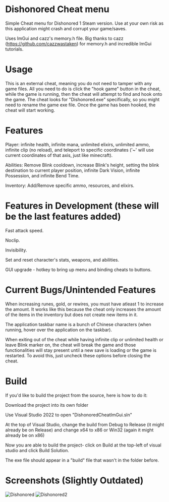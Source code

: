 # Dishonored Cheat menu
Simple Cheat menu for Dishonored 1 Steam version. Use at your own risk as this application might crash and corrupt your game/saves.

Uses ImGui and cazz's memory.h file. Big thanks to cazz (https://github.com/cazzwastaken) for memory.h and incredible ImGui tutorials. 

# Usage
This is an external cheat, meaning you do not need to tamper with any game files. All you need to do is click the "hook game" button in the cheat, while the game is running, then the cheat will attempt to find and hook onto the game. The cheat looks for "Dishonored.exe" specifically, so you might need to rename the game exe file. Once the game has been hooked, the cheat will start working.

# Features
Player: infinite health, infinite mana, unlimited elixirs, unlimited ammo, infinite clip (no reload), and teleport to specific coordinates ('~' will use current coordinates of that axis, just like minecraft).

Abilities: Remove Blink cooldown, increase Blink's height, setting the blink destination to current player position, infinite Dark Vision, infinite Possession, and infinite Bend Time.

Inventory: Add/Remove specific ammo, resources, and elixirs.

# Features in Development (these will be the last features added)
Fast attack speed.

Noclip.

Invisibility.

Set and reset character's stats, weapons, and abilities.

GUI upgrade - hotkey to bring up menu and binding cheats to buttons.

# Current Bugs/Unintended Features
When increasing runes, gold, or rewires, you must have atleast 1 to increase the amount. It works like this because the cheat only increases the amount of the items in the inventory but does not create new items in it.

The application taskbar name is a bunch of Chinese characters (when running, hover over the application on the taskbar).

When exiting out of the cheat while having infinite clip or unlimited health or leave Blink marker on, the cheat will break the game and those functionalities will stay present until a new save is loading or the game is restarted. To avoid this, just uncheck these options before closing the cheat.

# Build
If you'd like to build the project from the source, here is how to do it:

Download the project into its own folder

Use Visual Studio 2022 to open "DishonoredCheatImGui.sln"

At the top of Visual Studio, change the build from Debug to Release (it might already be on Release) and change x64 to x86 or Win32 (again it might already be on x86)

Now you are able to build the project- click on Build at the top-left of visual studio and click Build Solution.

The exe file should appear in a "build" file that wasn't in the folder before.

# Screenshots (Slightly Outdated)
![Dishonored](https://github.com/Crayfry/Dishonored_Cheat_menu/assets/52294803/ebc8f43b-8581-4486-85e2-9bada7de5704)
![Dishonored2](https://github.com/Crayfry/Dishonored_Cheat_menu/assets/52294803/1ed33fed-d3e0-4a94-8210-2994fa59f3db)

